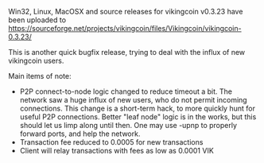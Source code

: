 Win32, Linux, MacOSX and source releases for vikingcoin v0.3.23 have been uploaded to
https://sourceforge.net/projects/vikingcoin/files/Vikingcoin/vikingcoin-0.3.23/

This is another quick bugfix release, trying to deal with the influx of new vikingcoin users.

Main items of note:

* P2P connect-to-node logic changed to reduce timeout a bit.  The network saw a huge influx of new users, who do not permit incoming connections.  This change is a short-term hack, to more quickly hunt for useful P2P connections.  Better "leaf node" logic is in the works, but this should let us limp along until then.  One may use -upnp to properly forward ports, and help the network.
* Transaction fee reduced to 0.0005 for new transactions
* Client will relay transactions with fees as low as 0.0001 VIK
